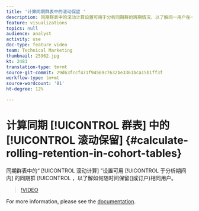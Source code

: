 ```yaml
---
title: '计算同期群表中的滚动保留 '
description: 同期群表中的滚动计算设置可用于分析同期群的跨期情况，以了解同一用户在一段时间内的保留（或流失）情况。
feature: visualizations
topics: null
audience: analyst
activity: use
doc-type: feature video
team: Technical Marketing
thumbnail: 25962.jpg
kt: 2481
translation-type: tm+mt
source-git-commit: 29d63fccf471f94569c7632be3361bca15b1ff3f
workflow-type: tm+mt
source-wordcount: '81'
ht-degree: 12%

---
```



# 计算同期 [!UICONTROL 群表] 中的 [!UICONTROL 滚动保留] {#calculate-rolling-retention-in-cohort-tables}

同期群表中的“ [!UICONTROL 滚动计算] ”设置可用 [!UICONTROL 于分析期间内] 的同期群 [!UICONTROL ，以了解如何随时间保留(]或订户)相同用户。

>[!VIDEO](https://video.tv.adobe.com/v/25962/?quality=12)

For more information, please see the [documentation](https://marketing.adobe.com/resources/help/zh_CN/analytics/analysis-workspace/cohort_analysis.html).
